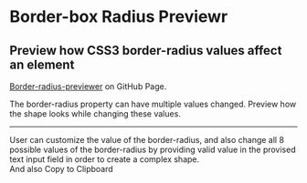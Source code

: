 # Border-box Radius Previewr
## Preview how CSS3 border-radius values affect an element
[Border-radius-previewer](https://joviksdev.github.io/border-radius-previewer/) on GitHub Page.

The border-radius property can have multiple values changed. Preview how the shape looks while changing these values.<hr />
User can customize the value of the border-radius, and also change all 8 possible values of the border-radius by providing valid value in the provised text input field in order to create a complex shape. <br />
And also Copy to Clipboard
